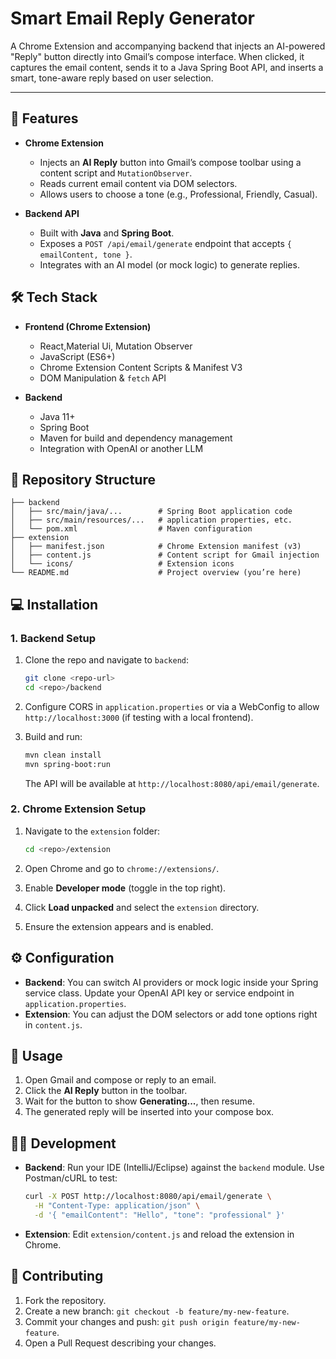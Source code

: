 # Smart Email Reply Generator

A Chrome Extension and accompanying backend that injects an AI-powered "Reply" button directly into Gmail’s compose interface. When clicked, it captures the email content, sends it to a Java Spring Boot API, and inserts a smart, tone-aware reply based on user selection.

---
## 🚀 Features

* **Chrome Extension**

  * Injects an **AI Reply** button into Gmail’s compose toolbar using a content script and `MutationObserver`.
  * Reads current email content via DOM selectors.
  * Allows users to choose a tone (e.g., Professional, Friendly, Casual).
* **Backend API**

  * Built with **Java** and **Spring Boot**.
  * Exposes a `POST /api/email/generate` endpoint that accepts `{ emailContent, tone }`.
  * Integrates with an AI model (or mock logic) to generate replies.

## 🛠️ Tech Stack

* **Frontend (Chrome Extension)**
  * React,Material Ui, Mutation Observer
  * JavaScript (ES6+)
  * Chrome Extension Content Scripts & Manifest V3
  * DOM Manipulation & `fetch` API
* **Backend**

  * Java 11+
  * Spring Boot
  * Maven for build and dependency management
  *  Integration with OpenAI or another LLM

## 📂 Repository Structure

```
├── backend
│   ├── src/main/java/...        # Spring Boot application code
│   ├── src/main/resources/...   # application properties, etc.
│   └── pom.xml                  # Maven configuration
├── extension
│   ├── manifest.json            # Chrome Extension manifest (v3)
│   ├── content.js               # Content script for Gmail injection
│   └── icons/                   # Extension icons
└── README.md                    # Project overview (you’re here)
```

## 💻 Installation

### 1. Backend Setup

1. Clone the repo and navigate to `backend`:

   ```bash
   git clone <repo-url>
   cd <repo>/backend
   ```
2. Configure CORS in `application.properties` or via a WebConfig to allow `http://localhost:3000` (if testing with a local frontend).
3. Build and run:

   ```bash
   mvn clean install
   mvn spring-boot:run
   ```

   The API will be available at `http://localhost:8080/api/email/generate`.

### 2. Chrome Extension Setup

1. Navigate to the `extension` folder:

   ```bash
   cd <repo>/extension
   ```
2. Open Chrome and go to `chrome://extensions/`.
3. Enable **Developer mode** (toggle in the top right).
4. Click **Load unpacked** and select the `extension` directory.
5. Ensure the extension appears and is enabled.

## ⚙️ Configuration

* **Backend**: You can switch AI providers or mock logic inside your Spring service class. Update your OpenAI API key or service endpoint in `application.properties`.
* **Extension**: You can adjust the DOM selectors or add tone options right in `content.js`.

## 🚀 Usage

1. Open Gmail and compose or reply to an email.
2. Click the **AI Reply** button in the toolbar.
3. Wait for the button to show **Generating...**, then resume.
4. The generated reply will be inserted into your compose box.

## 🧑‍🏫 Development

* **Backend**: Run your IDE (IntelliJ/Eclipse) against the `backend` module. Use Postman/cURL to test:

  ```bash
  curl -X POST http://localhost:8080/api/email/generate \
    -H "Content-Type: application/json" \
    -d '{ "emailContent": "Hello", "tone": "professional" }'
  ```

* **Extension**: Edit `extension/content.js` and reload the extension in Chrome.

## 🤝 Contributing

1. Fork the repository.
2. Create a new branch: `git checkout -b feature/my-new-feature`.
3. Commit your changes and push: `git push origin feature/my-new-feature`.
4. Open a Pull Request describing your changes.
